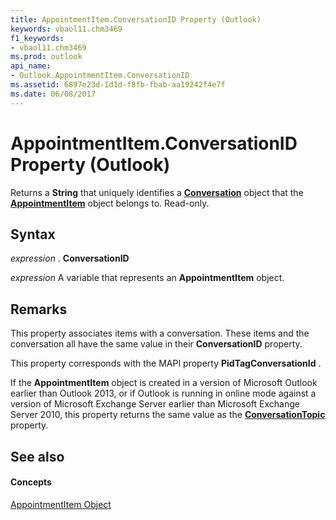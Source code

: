 ```yaml
---
title: AppointmentItem.ConversationID Property (Outlook)
keywords: vbaol11.chm3469
f1_keywords:
- vbaol11.chm3469
ms.prod: outlook
api_name:
- Outlook.AppointmentItem.ConversationID
ms.assetid: 6897e23d-1d1d-f8fb-fbab-aa19242f4e7f
ms.date: 06/08/2017
---
```



# AppointmentItem.ConversationID Property (Outlook)

Returns a **String** that uniquely identifies a **[Conversation](conversation-object-outlook.md)** object that the **[AppointmentItem](appointmentitem-object-outlook.md)** object belongs to. Read-only.


## Syntax

 _expression_ . **ConversationID**

 _expression_ A variable that represents an **AppointmentItem** object.


## Remarks

This property associates items with a conversation. These items and the conversation all have the same value in their **ConversationID** property.

This property corresponds with the MAPI property **PidTagConversationId** .

If the **AppointmentItem** object is created in a version of Microsoft Outlook earlier than Outlook 2013, or if Outlook is running in online mode against a version of Microsoft Exchange Server earlier than Microsoft Exchange Server 2010, this property returns the same value as the **[ConversationTopic](appointmentitem-conversationtopic-property-outlook.md)** property.


## See also


#### Concepts


[AppointmentItem Object](appointmentitem-object-outlook.md)

